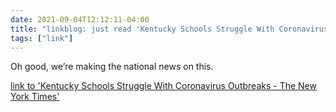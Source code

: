 ```yaml
---
date: 2021-09-04T12:12:11-04:00
title: "linkblog: just read 'Kentucky Schools Struggle With Coronavirus Outbreaks - The New York Times'"
tags: ["link"]
---
```

Oh good, we’re making the national news on this.
 
[link to 'Kentucky Schools Struggle With Coronavirus Outbreaks - The New York Times'](https://www.nytimes.com/2021/09/04/world/kentucky-schools-covid.html)
